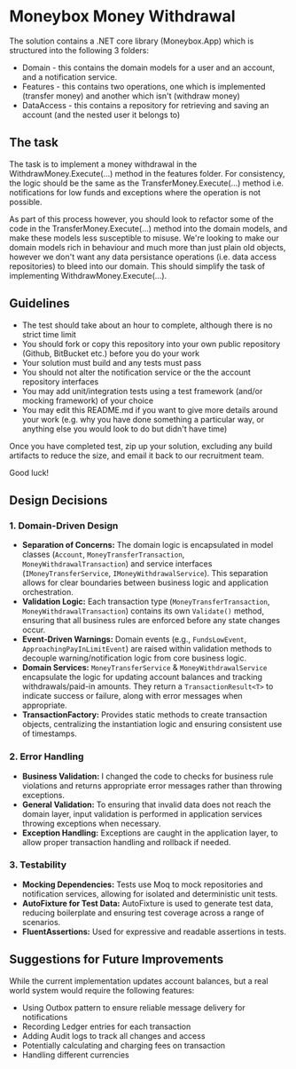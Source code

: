 # Moneybox Money Withdrawal

The solution contains a .NET core library (Moneybox.App) which is structured into the following 3 folders:

* Domain - this contains the domain models for a user and an account, and a notification service.
* Features - this contains two operations, one which is implemented (transfer money) and another which isn't (withdraw money)
* DataAccess - this contains a repository for retrieving and saving an account (and the nested user it belongs to)

## The task

The task is to implement a money withdrawal in the WithdrawMoney.Execute(...) method in the features folder. For consistency, the logic should be the same as the TransferMoney.Execute(...) method i.e. notifications for low funds and exceptions where the operation is not possible. 

As part of this process however, you should look to refactor some of the code in the TransferMoney.Execute(...) method into the domain models, and make these models less susceptible to misuse. We're looking to make our domain models rich in behaviour and much more than just plain old objects, however we don't want any data persistance operations (i.e. data access repositories) to bleed into our domain. This should simplify the task of implementing WithdrawMoney.Execute(...).

## Guidelines

* The test should take about an hour to complete, although there is no strict time limit
* You should fork or copy this repository into your own public repository (Github, BitBucket etc.) before you do your work
* Your solution must build and any tests must pass
* You should not alter the notification service or the the account repository interfaces
* You may add unit/integration tests using a test framework (and/or mocking framework) of your choice
* You may edit this README.md if you want to give more details around your work (e.g. why you have done something a particular way, or anything else you would look to do but didn't have time)

Once you have completed test, zip up your solution, excluding any build artifacts to reduce the size, and email it back to our recruitment team.

Good luck!

## Design Decisions

### 1. Domain-Driven Design

- **Separation of Concerns:** The domain logic is encapsulated in model classes (`Account`, `MoneyTransferTransaction`, `MoneyWithdrawalTransaction`) and service interfaces (`IMoneyTransferService`, `IMoneyWithdrawalService`). This separation allows for clear boundaries between business logic and application orchestration.
- **Validation Logic:** Each transaction type (`MoneyTransferTransaction`, `MoneyWithdrawalTransaction`) contains its own `Validate()` method, ensuring that all business rules are enforced before any state changes occur.
- **Event-Driven Warnings:** Domain events (e.g., `FundsLowEvent`, `ApproachingPayInLimitEvent`) are raised within validation methods to decouple warning/notification logic from core business logic.
- **Domain Services:** `MoneyTransferService` & `MoneyWithdrawalService` encapsulate the logic for updating account balances and tracking withdrawals/paid-in amounts. They return a `TransactionResult<T>` to indicate success or failure, along with error messages when appropriate.
- **TransactionFactory:** Provides static methods to create transaction objects, centralizing the instantiation logic and ensuring consistent use of timestamps.

### 2. Error Handling

- **Business Validation:** I changed the code to checks for business rule violations and returns appropriate error messages rather than throwing exceptions.
- **General Validation:** To ensuring that invalid data does not reach the domain layer, input validation is performed in application services throwing exceptions when necessary.
- **Exception Handling:** Exceptions are caught in the application layer, to allow proper transaction handling and rollback if needed.

### 3. Testability

- **Mocking Dependencies:** Tests use Moq to mock repositories and notification services, allowing for isolated and deterministic unit tests.
- **AutoFixture for Test Data:** AutoFixture is used to generate test data, reducing boilerplate and ensuring test coverage across a range of scenarios.
- **FluentAssertions:** Used for expressive and readable assertions in tests.

## Suggestions for Future Improvements

While the current implementation updates account balances, but a real world system would require the following features:

- Using Outbox pattern to ensure reliable message delivery for notifications
- Recording Ledger entries for each transaction
- Adding Audit logs to track all changes and access
- Potentially calculating and charging fees on transaction
- Handling different currencies